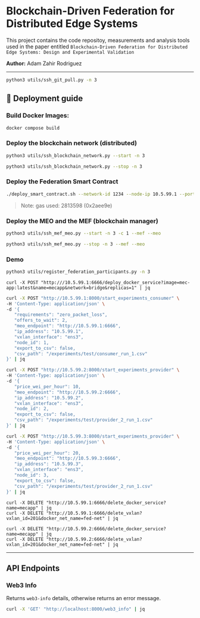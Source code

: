 # Blockchain-Driven Federation for Distributed Edge Systems

This project contains the code repositoy, measurements and analysis tools used in the paper entitled `Blockchain-Driven Federation for Distributed Edge Systems: Design and Experimental Validation`

**Author:** Adam Zahir Rodriguez

---

```bash
python3 utils/ssh_git_pull.py -n 3
```

## 🚀 Deployment guide

### Build Docker Images:
```bash
docker compose build
```

### Deploy the blockchain network (distributed)

```bash
python3 utils/ssh_blockchain_network.py --start -n 3
```

```bash
python3 utils/ssh_blockchain_network.py --stop -n 3
```

### Deploy the Federation Smart Contract

```bash
./deploy_smart_contract.sh --network-id 1234 --node-ip 10.5.99.1 --port 3334 --protocol ws
```

> Note: gas used: 2813598 (0x2aee9e)

### Deploy the MEO and the MEF (blockchain manager)

```bash
python3 utils/ssh_mef_meo.py --start -n 3 -c 1 --mef --meo
```
```bash
python3 utils/ssh_mef_meo.py --stop -n 3 --mef --meo
```

### Demo

```bash
python3 utils/register_federation_participants.py -n 3
```

```shell
curl -X POST "http:///10.5.99.1:6666/deploy_docker_service?image=mec-app:latest&name=mecapp&network=bridge&replicas=1" | jq
```

```bash
curl -X POST "http://10.5.99.1:8000/start_experiments_consumer" \
-H 'Content-Type: application/json' \
-d '{
   "requirements": "zero_packet_loss",
   "offers_to_wait": 2,
   "meo_endpoint": "http://10.5.99.1:6666",
   "ip_address": "10.5.99.1",
   "vxlan_interface": "ens3",
   "node_id": 1,
   "export_to_csv": false,
   "csv_path": "/experiments/test/consumer_run_1.csv"
}' | jq
```

```bash
curl -X POST "http://10.5.99.2:8000/start_experiments_provider" \
-H 'Content-Type: application/json' \
-d '{
   "price_wei_per_hour": 10,
   "meo_endpoint": "http://10.5.99.2:6666",
   "ip_address": "10.5.99.2",
   "vxlan_interface": "ens3",
   "node_id": 2,
   "export_to_csv": false,
   "csv_path": "/experiments/test/provider_2_run_1.csv"
}' | jq
```

```bash
curl -X POST "http://10.5.99.3:8000/start_experiments_provider" \
-H 'Content-Type: application/json' \
-d '{
   "price_wei_per_hour": 20,
   "meo_endpoint": "http://10.5.99.3:6666",
   "ip_address": "10.5.99.3",
   "vxlan_interface": "ens3",
   "node_id": 3,
   "export_to_csv": false,
   "csv_path": "/experiments/test/provider_2_run_1.csv"
}' | jq
```

```shell
curl -X DELETE "http://10.5.99.1:6666/delete_docker_service?name=mecapp" | jq
curl -X DELETE "http://10.5.99.1:6666/delete_vxlan?vxlan_id=201&docker_net_name=fed-net" | jq
```

```shell
curl -X DELETE "http://10.5.99.2:6666/delete_docker_service?name=mecapp" | jq
curl -X DELETE "http://10.5.99.2:6666/delete_vxlan?vxlan_id=201&docker_net_name=fed-net" | jq
```

---

## API Endpoints

### Web3 Info
Returns `web3-info` details, otherwise returns an error message.

```bash
curl -X 'GET' "http://localhost:8000/web3_info" | jq
```